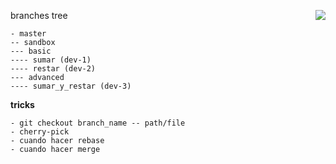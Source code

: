 <img align="right" src="https://raw.github.com/hueniverse/iron/master/images/logo.png" /> branches tree

```git
- master
-- sandbox
--- basic
---- sumar (dev-1)
---- restar (dev-2)
--- advanced
---- sumar_y_restar (dev-3)
```

**tricks**
```git
- git checkout branch_name -- path/file
- cherry-pick
- cuando hacer rebase
- cuando hacer merge
```
